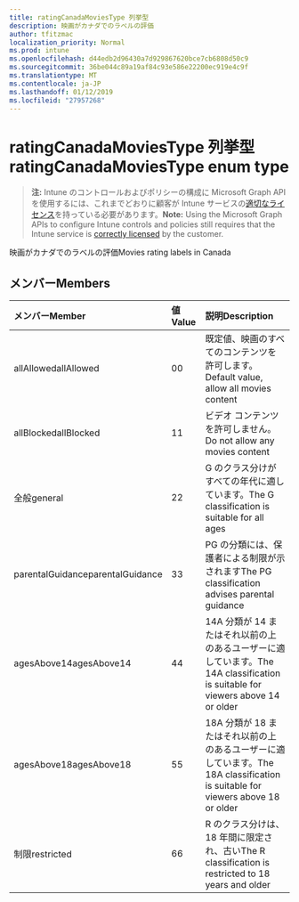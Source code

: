 ```yaml
---
title: ratingCanadaMoviesType 列挙型
description: 映画がカナダでのラベルの評価
author: tfitzmac
localization_priority: Normal
ms.prod: intune
ms.openlocfilehash: d44edb2d96430a7d929867620bce7cb6808d50c9
ms.sourcegitcommit: 36be044c89a19af84c93e586e22200ec919e4c9f
ms.translationtype: MT
ms.contentlocale: ja-JP
ms.lasthandoff: 01/12/2019
ms.locfileid: "27957268"
---
```

# <a name="ratingcanadamoviestype-enum-type"></a><span data-ttu-id="b99aa-103">ratingCanadaMoviesType 列挙型</span><span class="sxs-lookup"><span data-stu-id="b99aa-103">ratingCanadaMoviesType enum type</span></span>

> <span data-ttu-id="b99aa-104">**注:** Intune のコントロールおよびポリシーの構成に Microsoft Graph API を使用するには、これまでどおりに顧客が Intune サービスの[適切なライセンス](https://go.microsoft.com/fwlink/?linkid=839381)を持っている必要があります。</span><span class="sxs-lookup"><span data-stu-id="b99aa-104">**Note:** Using the Microsoft Graph APIs to configure Intune controls and policies still requires that the Intune service is [correctly licensed](https://go.microsoft.com/fwlink/?linkid=839381) by the customer.</span></span>

<span data-ttu-id="b99aa-105">映画がカナダでのラベルの評価</span><span class="sxs-lookup"><span data-stu-id="b99aa-105">Movies rating labels in Canada</span></span>
## <a name="members"></a><span data-ttu-id="b99aa-106">メンバー</span><span class="sxs-lookup"><span data-stu-id="b99aa-106">Members</span></span>
|<span data-ttu-id="b99aa-107">メンバー</span><span class="sxs-lookup"><span data-stu-id="b99aa-107">Member</span></span>|<span data-ttu-id="b99aa-108">値</span><span class="sxs-lookup"><span data-stu-id="b99aa-108">Value</span></span>|<span data-ttu-id="b99aa-109">説明</span><span class="sxs-lookup"><span data-stu-id="b99aa-109">Description</span></span>|
|:---|:---|:---|
|<span data-ttu-id="b99aa-110">allAllowed</span><span class="sxs-lookup"><span data-stu-id="b99aa-110">allAllowed</span></span>|<span data-ttu-id="b99aa-111">0</span><span class="sxs-lookup"><span data-stu-id="b99aa-111">0</span></span>|<span data-ttu-id="b99aa-112">既定値、映画のすべてのコンテンツを許可します。</span><span class="sxs-lookup"><span data-stu-id="b99aa-112">Default value, allow all movies content</span></span>|
|<span data-ttu-id="b99aa-113">allBlocked</span><span class="sxs-lookup"><span data-stu-id="b99aa-113">allBlocked</span></span>|<span data-ttu-id="b99aa-114">1</span><span class="sxs-lookup"><span data-stu-id="b99aa-114">1</span></span>|<span data-ttu-id="b99aa-115">ビデオ コンテンツを許可しません。</span><span class="sxs-lookup"><span data-stu-id="b99aa-115">Do not allow any movies content</span></span>|
|<span data-ttu-id="b99aa-116">全般</span><span class="sxs-lookup"><span data-stu-id="b99aa-116">general</span></span>|<span data-ttu-id="b99aa-117">2</span><span class="sxs-lookup"><span data-stu-id="b99aa-117">2</span></span>|<span data-ttu-id="b99aa-118">G のクラス分けがすべての年代に適しています。</span><span class="sxs-lookup"><span data-stu-id="b99aa-118">The G classification is suitable for all ages</span></span>|
|<span data-ttu-id="b99aa-119">parentalGuidance</span><span class="sxs-lookup"><span data-stu-id="b99aa-119">parentalGuidance</span></span>|<span data-ttu-id="b99aa-120">3</span><span class="sxs-lookup"><span data-stu-id="b99aa-120">3</span></span>|<span data-ttu-id="b99aa-121">PG の分類には、保護者による制限が示されます</span><span class="sxs-lookup"><span data-stu-id="b99aa-121">The PG classification advises parental guidance</span></span>|
|<span data-ttu-id="b99aa-122">agesAbove14</span><span class="sxs-lookup"><span data-stu-id="b99aa-122">agesAbove14</span></span>|<span data-ttu-id="b99aa-123">4</span><span class="sxs-lookup"><span data-stu-id="b99aa-123">4</span></span>|<span data-ttu-id="b99aa-124">14A 分類が 14 またはそれ以前の上のあるユーザーに適しています。</span><span class="sxs-lookup"><span data-stu-id="b99aa-124">The 14A classification is suitable for viewers above 14 or older</span></span>|
|<span data-ttu-id="b99aa-125">agesAbove18</span><span class="sxs-lookup"><span data-stu-id="b99aa-125">agesAbove18</span></span>|<span data-ttu-id="b99aa-126">5</span><span class="sxs-lookup"><span data-stu-id="b99aa-126">5</span></span>|<span data-ttu-id="b99aa-127">18A 分類が 18 またはそれ以前の上のあるユーザーに適しています。</span><span class="sxs-lookup"><span data-stu-id="b99aa-127">The 18A classification is suitable for viewers above 18 or older</span></span>|
|<span data-ttu-id="b99aa-128">制限</span><span class="sxs-lookup"><span data-stu-id="b99aa-128">restricted</span></span>|<span data-ttu-id="b99aa-129">6</span><span class="sxs-lookup"><span data-stu-id="b99aa-129">6</span></span>|<span data-ttu-id="b99aa-130">R のクラス分けは、18 年間に限定され、古い</span><span class="sxs-lookup"><span data-stu-id="b99aa-130">The R classification is restricted to 18 years and older</span></span>|



